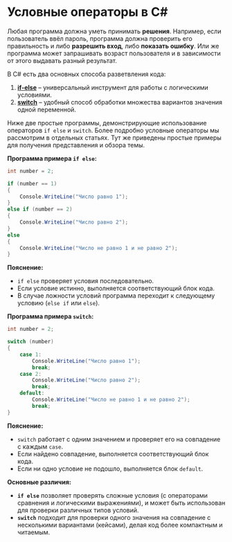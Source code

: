 # Условные операторы в C#

Любая программа должна уметь принимать **решения**. Например, если пользователь ввёл пароль, программа должна проверить 
его правильность и либо **разрешить вход**, либо **показать ошибку**. Или же программа может запрашивать возраст 
пользователя и в зависимости от этого выдавать разный результат.

В C# есть два основных способа разветвления кода:
1. **[if-else](if-else-operators.md)** – универсальный инструмент для работы с логическими условиями.
2. **[switch](switch-operator.md)** – удобный способ обработки множества вариантов значения одной переменной.

Ниже две простые программы, демонстрирующие использование операторов `if else` и `switch`. Более подробно условные операторы
мы рассмотрим в отдельных статьях. Тут же приведены простые примеры для получения представления и обзора темы.

**Программа примера `if else`:**

```c#
int number = 2;

if (number == 1)
{
    Console.WriteLine("Число равно 1");
}
else if (number == 2)
{
    Console.WriteLine("Число равно 2");
}
else
{
    Console.WriteLine("Число не равно 1 и не равно 2");
}
```

**Пояснение:**
- `if else` проверяет условия последовательно.
- Если условие истинно, выполняется соответствующий блок кода.
- В случае ложности условий программа переходит к следующему условию (`else if` или `else`).

**Программа примера `switch`:**

```c#
int number = 2;

switch (number)
{
    case 1:
        Console.WriteLine("Число равно 1");
        break;
    case 2:
        Console.WriteLine("Число равно 2");
        break;
    default:
        Console.WriteLine("Число не равно 1 и не равно 2");
        break;
}
```

**Пояснение:**
- `switch` работает с одним значением и проверяет его на совпадение с каждым `case`.
- Если найдено совпадение, выполняется соответствующий блок кода.
- Если ни одно условие не подошло, выполняется блок `default`.

**Основные различия:**
- **`if else`** позволяет проверять сложные условия (с операторами сравнения и логическими выражениями), и может быть использован для проверки различных типов условий.
- **`switch`** подходит для проверки одного значения на совпадение с несколькими вариантами (кейсами), делая код более компактным и читаемым.



